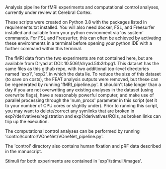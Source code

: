 Analysis pipeline for fMRI experiments and computational control analyses, currently under review at Cerebral Cortex.

These scripts were created on Python 3.8 with the packages listed in requirements.txt installed. You will also need docker, FSL, and Freesurfer installed and callable from your python environment via 'os.system' commands. For FSL and Freesurfer, this can often be achieved by activating these environments in a terminal before opening your python IDE with a further command within this terminal.

The fMRI data from the two experiments are not contained here, but are available from Dryad at DOI: 10.5061/dryad.5tb2rbpg1. This dataset has the same files as this github repo, with two additional top-level directories named 'exp1', 'exp2', in which the data lie. To reduce the size of this dataset (to save on costs), the FEAT analysis outputs were removed, but these can be regenerated by running 'fMRI_pipeline.py'. It shouldn't take longer than a day if you are not overwriting any existing analyses in the dataset (using overwrite flags), have a reasonably powerful computer, and make use of parallel processing through the 'num_procs' parameter in this script (set it to your number of CPU cores or slightly under). Prior to running this script, you may want to delete/correct any symlinks that are broken in exp?/derivatives/registration and exp?/derivatives/ROIs, as broken links can trip up the execution.

The computational control analyses can be performed by running 'control/control/VOneNet/VOneNet_pipeline.py'.

The 'control' directory also contains human fixation and pRF data described in the manuscript. 

Stimuli for both experiments are contained in 'exp1/stimuli/images'.


